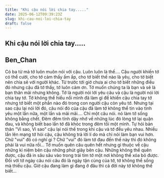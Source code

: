 ```yaml
---
title: "Khi cậu nói lời chia tay....."
date: 2025-06-12T09:39:23Z
slug: khi-cau-noi-loi-chia-tay
draft: false
---
```


## Khi cậu nói lời chia tay.....

## Ben_Chan

Có ba từ mà tớ luôn muôn nói với cậu. Luôn luôn là thế....
Cậu người khiến tớ có thể cười, cho tớ cảm thấy ấm ấp, cho tớ biết thế nào là yêu, cho tờ biết nên chia sẽ với người khác. Từ trước tới giờ chưa ai cho tớ biết những điều đó nhưng cậu đã tớ thấy, tớ luôn cảm ơn. Tớ muốn chúng ta là bạn và sẽ là bạn thân mãi nhưng không. Tớ là người nói lới yêu câu và cậu là người nói lời chia tay tớ. Tớ không thể hiểu nổi mình đã làm gì để khiến cậu chia tay tớ nhưng tớ biết một phần nào đó trong con người cậu còn yêu tớ. Nhưng tại sao cậu lại nói lời đó, câu nói đó của cậu đã làm tớ không thể tin vào tình yêu một lần nữa, một lần và mãi mãi....
Chỉ một câu nói. nó làm tớ sống không bằng chết. Đêm đêm tỉnh dậy nhớ về những lúc đó lòng tớ lại quặn đau, và không biết bao lần tớ đã khóc trong đêm tối một mình. Tự hỏi bản thân "Vì sao, Vì sao" cậu lại nói thế trong khi cậu và tớ đều yêu nhau. Nhiều lần lên mạng tớ hỏi cậu, cậu không trả lời lí do mà chỉ nói làm bạn vui hơn. Chữ "vui" đó có nghĩ gi ? Chữ "vui" đó làm tớ đau đến thế này thì đó không phải là vui nữa rồi...
Tớ muốn quên câu quên hết nhưng gì thuộc về cậu những kỉ niệm bên cậu những phút giây bên cậu. Những không thể quên được, cậu đã in sâu sâu vào trong trái tim tớ một nơi không thể xóa bỏ được.
Đối với tớ ngày câu nói câu đó là ngày tận cùng của tớ, tớ không thể sống mà thiếu cậu. Giờ cậu đang làm gì đang ở đâu thì cả đời này tớ không thể biết...